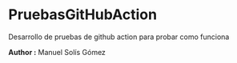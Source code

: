 # PruebasGitHubAction
Desarrollo de pruebas de github action para probar como funciona

**Author :** Manuel Solís Gómez